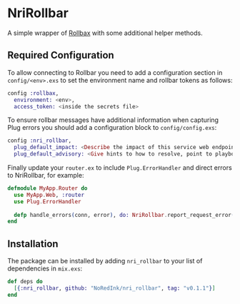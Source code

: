 # NriRollbar

A simple wrapper of [Rollbax](https://github.com/elixir-addicts/rollbax) with some additional helper methods.

## Required Configuration

To allow connecting to Rollbar you need to add a configuration section in `config/<env>.exs` to set the environment name and rollbar tokens as follows:

```elixir
config :rollbax,
  environment: <env>,
  access_token: <inside the secrets file>
```

To ensure rollbar messages have additional information when capturing Plug errors you should add a configuration block to `config/config.exs`:

```elixir
config :nri_rollbar,
  plug_default_impact: <Describe the impact of this service web endpoints failing>,
  plug_default_advisory: <Give hints to how to resolve, point to playbook>
```

Finally update your `router.ex` to include `Plug.ErrorHandler` and direct errors to NriRollbar, for example:

```elixir
defmodule MyApp.Router do
  use MyApp.Web, :router
  use Plug.ErrorHandler
  
  defp handle_errors(conn, error), do: NriRollbar.report_request_error(conn, error)
end
```

## Installation

The package can be installed
by adding `nri_rollbar` to your list of dependencies in `mix.exs`:

```elixir
def deps do
  [{:nri_rollbar, github: "NoRedInk/nri_rollbar", tag: "v0.1.1"}]
end
```
